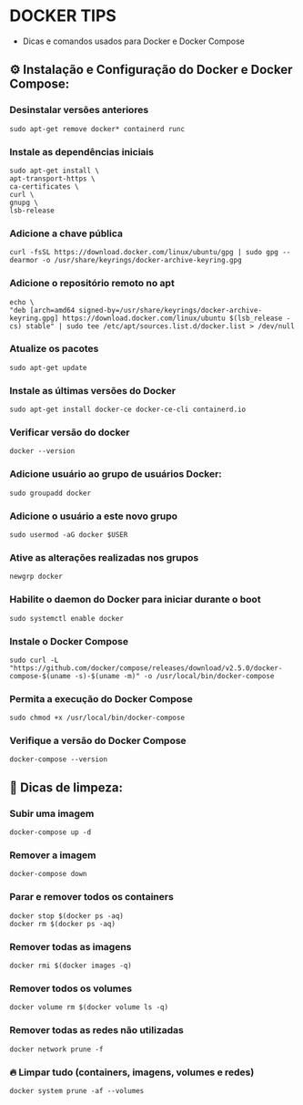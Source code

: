 # DOCKER TIPS

- Dicas e comandos usados para Docker e Docker Compose

## ⚙️ Instalação e Configuração do Docker e Docker Compose:

### Desinstalar versões anteriores
```
sudo apt-get remove docker* containerd runc
```
### Instale as dependências iniciais
```
sudo apt-get install \
apt-transport-https \
ca-certificates \
curl \
gnupg \
lsb-release
```
### Adicione a chave pública
```
curl -fsSL https://download.docker.com/linux/ubuntu/gpg | sudo gpg --dearmor -o /usr/share/keyrings/docker-archive-keyring.gpg
```
### Adicione o repositório remoto no apt
```
echo \
"deb [arch=amd64 signed-by=/usr/share/keyrings/docker-archive-keyring.gpg] https://download.docker.com/linux/ubuntu $(lsb_release -cs) stable" | sudo tee /etc/apt/sources.list.d/docker.list > /dev/null
```
### Atualize os pacotes
```
sudo apt-get update
```

### Instale as últimas versões do Docker
```
sudo apt-get install docker-ce docker-ce-cli containerd.io
```

### Verificar versão do docker
```
docker --version
```

### Adicione usuário ao grupo de usuários Docker:
```
sudo groupadd docker
```

### Adicione o usuário a este novo grupo
```
sudo usermod -aG docker $USER
```

### Ative as alterações realizadas nos grupos
```
newgrp docker
```

### Habilite o daemon do Docker para iniciar durante o boot
```
sudo systemctl enable docker
```
### Instale o Docker Compose
```
sudo curl -L "https://github.com/docker/compose/releases/download/v2.5.0/docker-compose-$(uname -s)-$(uname -m)" -o /usr/local/bin/docker-compose
```
### Permita a execução do Docker Compose
```
sudo chmod +x /usr/local/bin/docker-compose
```
### Verifique a versão do Docker Compose
```
docker-compose --version
```

## 🛑 Dicas de limpeza:

### Subir uma imagem 
```
docker-compose up -d
```
### Remover a imagem
```
docker-compose down
```
### Parar e remover todos os containers
```
docker stop $(docker ps -aq)
docker rm $(docker ps -aq)
```
### Remover todas as imagens
```
docker rmi $(docker images -q)
```
### Remover todos os volumes 
```
docker volume rm $(docker volume ls -q)
```
### Remover todas as redes não utilizadas
```
docker network prune -f
```
### 🔥 Limpar tudo (containers, imagens, volumes e redes)
```
docker system prune -af --volumes
```